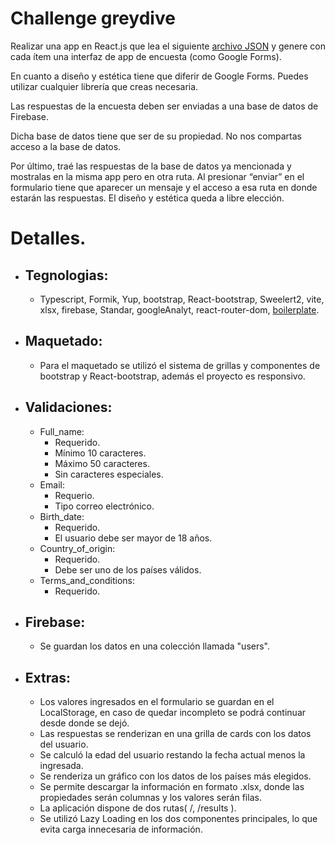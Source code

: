 # Challenge **greydive**

  

Realizar una app en React.js que lea el siguiente [archivo JSON](https://drive.google.com/file/d/1hsOMsEHx5mjFSt0nIPovciai8DdLq0Nu/view?usp=sharing) y genere con cada ítem una interfaz de app de encuesta (como Google Forms).

  

En cuanto a diseño y estética tiene que diferir de Google Forms. Puedes utilizar cualquier librería que creas necesaria.

  

  

Las respuestas de la encuesta deben ser enviadas a una base de datos de Firebase.

  

Dicha base de datos tiene que ser de su propiedad. No nos compartas acceso a la base de datos.

  

  

Por último, traé las respuestas de la base de datos ya mencionada y mostralas en la misma app pero en otra ruta. Al presionar “enviar” en el formulario tiene que aparecer un mensaje y el acceso a esa ruta en donde estarán las respuestas. El diseño y estética queda a libre elección.

  

# Detalles.

- Tegnologias:
	- 
	- Typescript, Formik, Yup, bootstrap, React-bootstrap, Sweelert2, vite, xlsx, firebase, Standar, googleAnalyt, react-router-dom, [boilerplate](https://github.com/Julian1993ARG/boilerplate-vite-react-typescript).

- Maquetado:
	- 
	- Para el maquetado se utilizó el sistema de grillas y componentes de bootstrap y React-bootstrap, además el proyecto es responsivo.
- Validaciones:
	- 
	- Full_name: 
		- Requerido.
		- Mínimo 10 caracteres.
		- Máximo 50 caracteres.
		- Sin caracteres especiales.
	- Email:
		- Requerio.
		- Tipo correo electrónico.
	- Birth_date:
		- Requerido.
		- El usuario debe ser mayor de 18 años.
	- Country_of_origin:
		- Requerido.
		- Debe ser uno de los países  válidos.
	- Terms_and_conditions:
		- Requerido.

- Firebase:
	- 
	- Se guardan los datos en una colección llamada "users".

- Extras:
	- 
	- Los valores ingresados en el formulario se guardan en el LocalStorage, en caso de quedar incompleto se podrá continuar desde donde se dejó.  
	- Las respuestas se renderizan en una grilla de cards con los datos del usuario.  
	- Se calculó la edad del usuario restando la fecha actual menos la ingresada.  
	- Se renderiza un gráfico con los datos de los países  más  elegidos.  
	- Se permite descargar la información en formato .xlsx, donde las propiedades serán columnas y los valores serán filas.  
	- La aplicación dispone de dos rutas( /, /results ).  
	- Se utilizó  Lazy  Loading en los dos componentes principales, lo que evita carga innecesaria de información.
